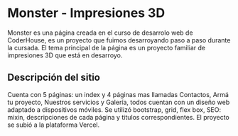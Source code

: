<h1>Monster - Impresiones 3D</h1>
<p>Monster es una página creada en el curso de desarrolo web de CoderHouse, es un proyecto que fuimos desarroyando paso a paso durante la cursada. El tema principal de la página es un proyecto familiar de impresiones 3D que está en desarroyo.</p>
<h2>Descripción del sitio</h2>
<p>Cuenta con 5 páginas: un index y 4 páginas mas llamadas Contactos, Armá tu proyecto, Nuestros servicios y Galería, todos cuentan con un diseño web adaptado a dispositivos móviles. Se utilizó bootstrap, grid, flex box, SEO: mixin, descripciones de cada página y titulos correspondientes. El proyecto se subió a la plataforma Vercel. </p>

